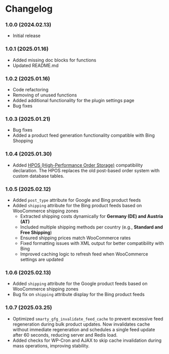 # Changelog

### 1.0.0 (2024.02.13)
- Initial release

### 1.0.1 (2025.01.16)
- Added missing doc blocks for functions
- Updated README.md

### 1.0.2 (2025.01.16)
- Code refactoring
- Removing of unused functions
- Added additional functionality for the plugin settings page
- Bug fixes

### 1.0.3 (2025.01.21)
- Bug fixes
- Added a product feed generation functionality compatible with Bing Shopping

### 1.0.4 (2025.01.30)
- Added [HPOS (High-Performance Order Storage)](https://woocommerce.com/document/high-performance-order-storage/) compatibility declaration. The HPOS replaces the old post-based order system with custom database tables.

### 1.0.5 (2025.02.12)
- Added `post_type` attribute for Google and Bing product feeds
- Added `shipping` attribute for the Bing product feeds based on WooCommerce shipping zones
    - Extracted shipping costs dynamically for **Germany (DE) and Austria (AT)**
    - Included multiple shipping methods per country (e.g., **Standard and Free Shipping**)
    - Ensured shipping prices match WooCommerce rates
    - Fixed formatting issues with XML output for better compatibility with Bing
    - Improved caching logic to refresh feed when WooCommerce settings are updated

### 1.0.6 (2025.02.13)
- Added `shipping` attribute for the Google product feeds based on WooCommerce shipping zones
- Bug fix on `shipping` attribute display for the Bing product feeds

### 1.0.7 (2025.03.25)
- Optimized `smarty_gfg_invalidate_feed_cache` to prevent excessive feed regeneration during bulk product updates. Now invalidates cache without immediate regeneration and schedules a single feed update after 60 seconds, reducing server and Redis load.
- Added checks for WP-Cron and AJAX to skip cache invalidation during mass operations, improving stability.